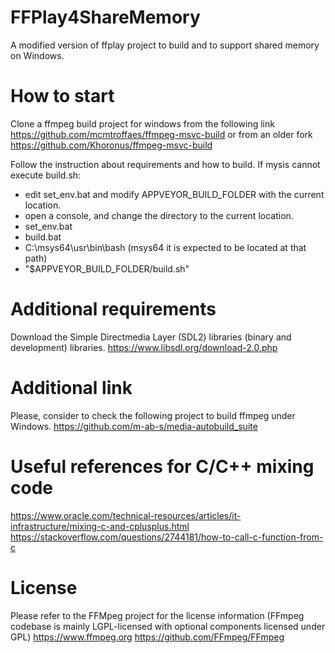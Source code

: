 # FFPlay4ShareMemory
A modified version of ffplay project to build and to support shared memory on Windows.

# How to start
Clone a ffmpeg build project for windows from the following link
https://github.com/mcmtroffaes/ffmpeg-msvc-build
or from an older fork
https://github.com/Khoronus/ffmpeg-msvc-build

Follow the instruction about requirements and how to build.
If mysis cannot execute build.sh:
 - edit set_env.bat and modify APPVEYOR_BUILD_FOLDER with the current location.
 - open a console, and change the directory to the current location.
 - set_env.bat
 - build.bat
 - C:\msys64\usr\bin\bash      (msys64 it is expected to be located at that path)
 - "$APPVEYOR_BUILD_FOLDER/build.sh"

# Additional requirements
Download the Simple Directmedia Layer (SDL2) libraries (binary and development) libraries.
https://www.libsdl.org/download-2.0.php


# Additional link
Please, consider to check the following project to build ffmpeg under Windows.
https://github.com/m-ab-s/media-autobuild_suite


# Useful references for C/C++ mixing code
https://www.oracle.com/technical-resources/articles/it-infrastructure/mixing-c-and-cplusplus.html
https://stackoverflow.com/questions/2744181/how-to-call-c-function-from-c

# License
Please refer to the FFMpeg project for the license information (FFmpeg codebase is mainly LGPL-licensed with optional components licensed under GPL) 
https://www.ffmpeg.org
https://github.com/FFmpeg/FFmpeg 